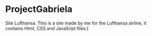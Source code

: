 # ProjectGabriela
Site Lufthansa.
This is a site made by me for the Lufthansa airline, it contains Html, CSS and JavaSript files:)
